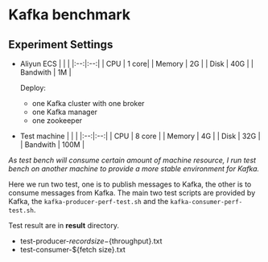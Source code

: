 # Kafka benchmark

## Experiment Settings

* Aliyun ECS
    | | |
    |:--:|:--:|
    | CPU | 1 core|
    | Memory | 2G |
    | Disk | 40G |
    | Bandwith | 1M |

    Deploy: 
    - one Kafka cluster with one broker
    - one Kafka manager
    - one zookeeper

* Test machine
    |    |    |
    |:--:|:--:|
    | CPU | 8 core |
    | Memory | 4G | 
    | Disk | 32G |
    | Bandwith | 100M |


_As test bench will consume certain amount of machine resource, I run test bench on another machine to provide a more stable environment for Kafka._

Here we run two test, one is to publish messages to Kafka, the other is to consume messages from Kafka. The main two test scripts are provided by Kafka, the `kafka-producer-perf-test.sh` and the `kafka-consumer-perf-test.sh`. 

Test result are in **result** directory.
- test-producer-${record size}-${throughput}.txt
- test-consumer-${fetch size}.txt